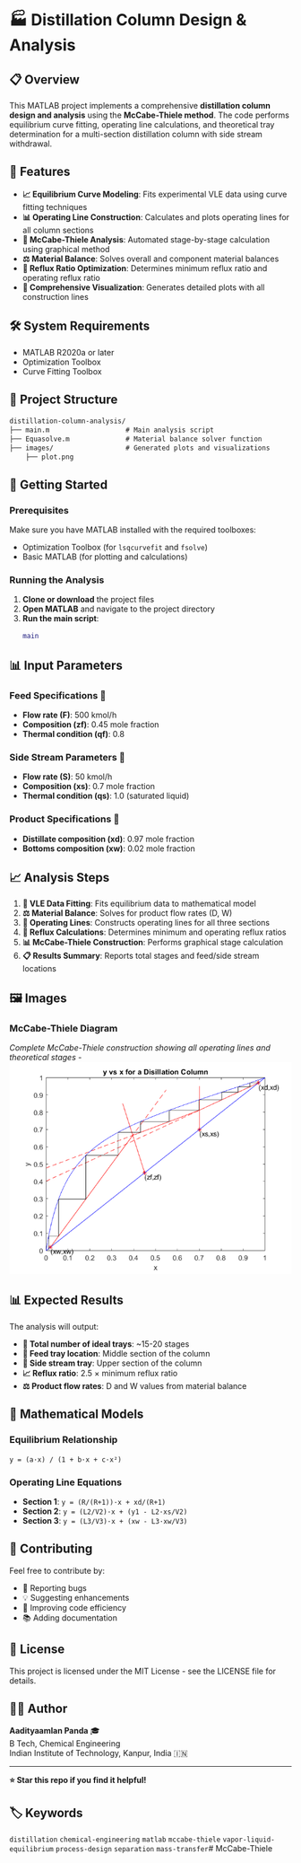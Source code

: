# 🏭 Distillation Column Design & Analysis

## 📋 Overview

This MATLAB project implements a comprehensive **distillation column design and analysis** using the **McCabe-Thiele method**. The code performs equilibrium curve fitting, operating line calculations, and theoretical tray determination for a multi-section distillation column with side stream withdrawal.

## 🎯 Features

- **📈 Equilibrium Curve Modeling**: Fits experimental VLE data using curve fitting techniques
- **📊 Operating Line Construction**: Calculates and plots operating lines for all column sections
- **🔧 McCabe-Thiele Analysis**: Automated stage-by-stage calculation using graphical method
- **⚖️ Material Balance**: Solves overall and component material balances
- **📐 Reflux Ratio Optimization**: Determines minimum reflux ratio and operating reflux ratio
- **🎨 Comprehensive Visualization**: Generates detailed plots with all construction lines

## 🛠️ System Requirements

- MATLAB R2020a or later
- Optimization Toolbox
- Curve Fitting Toolbox

## 📁 Project Structure

```
distillation-column-analysis/
├── main.m                   # Main analysis script
├── Equasolve.m              # Material balance solver function
├── images/                  # Generated plots and visualizations
    ├── plot.png

```

## 🚀 Getting Started

### Prerequisites

Make sure you have MATLAB installed with the required toolboxes:
- Optimization Toolbox (for `lsqcurvefit` and `fsolve`)
- Basic MATLAB (for plotting and calculations)

### Running the Analysis

1. **Clone or download** the project files
2. **Open MATLAB** and navigate to the project directory
3. **Run the main script**:
   ```matlab
   main
   ```

## 📊 Input Parameters

### Feed Specifications 🍯
- **Flow rate (F)**: 500 kmol/h
- **Composition (zf)**: 0.45 mole fraction
- **Thermal condition (qf)**: 0.8

### Side Stream Parameters 🔄
- **Flow rate (S)**: 50 kmol/h  
- **Composition (xs)**: 0.7 mole fraction
- **Thermal condition (qs)**: 1.0 (saturated liquid)

### Product Specifications 🎯
- **Distillate composition (xd)**: 0.97 mole fraction
- **Bottoms composition (xw)**: 0.02 mole fraction

## 📈 Analysis Steps

1. **🔬 VLE Data Fitting**: Fits equilibrium data to mathematical model
2. **⚖️ Material Balance**: Solves for product flow rates (D, W)
3. **📐 Operating Lines**: Constructs operating lines for all three sections
4. **🔄 Reflux Calculations**: Determines minimum and operating reflux ratios
5. **📊 McCabe-Thiele Construction**: Performs graphical stage calculation
6. **📋 Results Summary**: Reports total stages and feed/side stream locations

## 🖼️ Images

### McCabe-Thiele Diagram

*Complete McCabe-Thiele construction showing all operating lines and theoretical stages*
-![Diagram](images/plot.png)

## 📊 Expected Results

The analysis will output:
- **🔢 Total number of ideal trays**: ~15-20 stages
- **📍 Feed tray location**: Middle section of the column
- **🔄 Side stream tray**: Upper section of the column  
- **📈 Reflux ratio**: 2.5 × minimum reflux ratio
- **⚖️ Product flow rates**: D and W values from material balance

## 🧮 Mathematical Models

### Equilibrium Relationship
```
y = (a·x) / (1 + b·x + c·x²)
```

### Operating Line Equations
- **Section 1**: `y = (R/(R+1))·x + xd/(R+1)`
- **Section 2**: `y = (L2/V2)·x + (y1 - L2·xs/V2)`
- **Section 3**: `y = (L3/V3)·x + (xw - L3·xw/V3)`

## 🤝 Contributing

Feel free to contribute by:
- 🐛 Reporting bugs
- 💡 Suggesting enhancements
- 🔧 Improving code efficiency
- 📚 Adding documentation

## 📄 License

This project is licensed under the MIT License - see the LICENSE file for details.

## 👨‍💻 Author

**Aadityaamlan Panda** 🎓  
B Tech, Chemical Engineering  
Indian Institute of Technology, Kanpur, India 🇮🇳

***

**⭐ Star this repo if you find it helpful!**

## 🏷️ Keywords

`distillation` `chemical-engineering` `matlab` `mccabe-thiele` `vapor-liquid-equilibrium` `process-design` `separation` `mass-transfer`﻿# McCabe-Thiele

